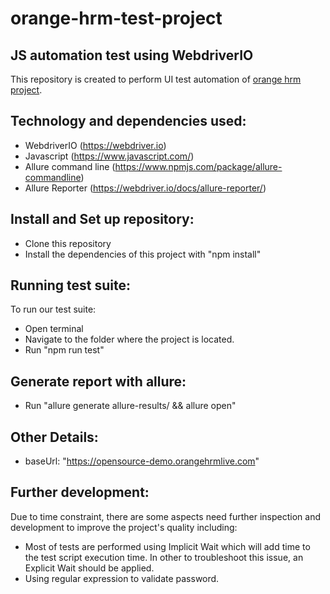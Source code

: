 # orange-hrm-test-project

## JS automation test using WebdriverIO

This repository is created to perform UI test automation of [orange hrm project](https://opensource-demo.orangehrmlive.coms).

## Technology and dependencies used:

- WebdriverIO (https://webdriver.io)
- Javascript (https://www.javascript.com/)
- Allure command line (https://www.npmjs.com/package/allure-commandline)
- Allure Reporter (https://webdriver.io/docs/allure-reporter/)

## Install and Set up repository:

- Clone this repository
- Install the dependencies of this project with "npm install"

## Running test suite:

To run our test suite:

- Open terminal
- Navigate to the folder where the project is located.
- Run "npm run test"

## Generate report with allure:

- Run "allure generate allure-results/ && allure open"

## Other Details:

- baseUrl: "https://opensource-demo.orangehrmlive.com"

## Further development:

Due to time constraint, there are some aspects need further inspection and development to improve the project's quality including:

- Most of tests are performed using Implicit Wait which will add time to the test script execution time. In other to troubleshoot this issue, an Explicit Wait should be applied.
- Using regular expression to validate password.

